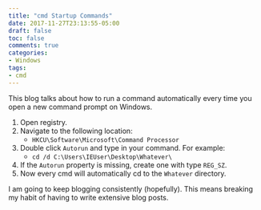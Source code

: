```yaml
---
title: "cmd Startup Commands"
date: 2017-11-27T23:13:55-05:00
draft: false
toc: false
comments: true
categories:
- Windows
tags:
- cmd
---
```


This blog talks about how to run a command automatically every time you open a new command prompt on Windows.

1. Open registry.
2. Navigate to the following location:
    - `HKCU\Software\Microsoft\Command Processor`
3. Double click `Autorun` and type in your command. For example:
    - `cd /d C:\Users\IEUser\Desktop\Whatever\`
4. If the `Autorun` property is missing, create one with type `REG_SZ`.
5. Now every cmd will automatically cd to the `Whatever` directory.

I am going to keep blogging consistently (hopefully). This means breaking my habit of having to write extensive blog posts.

<!--more-->
